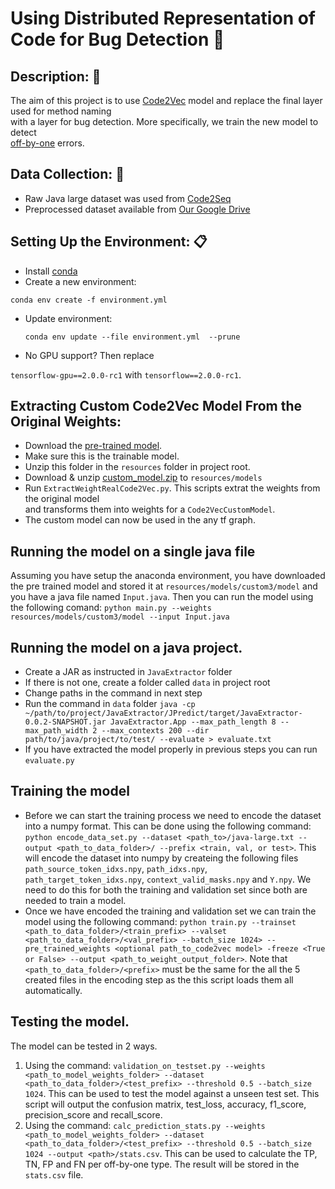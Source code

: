 
# Using Distributed Representation of Code for Bug Detection :blue_book:  
  
## Description: :newspaper:  
The aim of this project is to use [Code2Vec](www.code2vec.org) model and replace the final layer used for method naming   
with a layer for bug detection. More specifically, we train the new model to detect   
[off-by-one](https://en.wikipedia.org/wiki/Off-by-one_error) errors.   
  
## Data Collection: :floppy_disk:  
* Raw Java large dataset was used from [Code2Seq](https://github.com/tech-srl/code2seq#datasets)    
* Preprocessed dataset available from [Our Google Drive](https://drive.google.com/open?id=1-Ko1ggxP7FIG_VAnDZvkU7iYRviWs25i)  
  
## Setting Up the Environment: :clipboard:  
* Install [conda](https://docs.conda.io/projects/conda/en/latest/user-guide/install/)  
* Create a new environment:    
  
 `conda env create -f environment.yml`  
* Update environment:    
  
  `conda env update --file environment.yml  --prune`  
* No GPU support? Then replace     
  
`tensorflow-gpu==2.0.0-rc1` with `tensorflow==2.0.0-rc1`.  
    
## Extracting Custom Code2Vec Model From the Original Weights:  
* Download the [pre-trained model](`https://s3.amazonaws.com/code2vec/model/java14m_model_trainable.tar.gz`).  
* Make sure this is the trainable model.   
* Unzip this folder in the `resources` folder in project root.  
* Download & unzip [custom_model.zip](https://drive.google.com/drive/folders/1HMOsX_Kkk3kYZETyHL5VxsubLfbT4RzH) to `resources/models`  
* Run `ExtractWeightRealCode2Vec.py`. This scripts extrat the weights from the original model   
and transforms them into weights for a `Code2VecCustomModel`.  
* The custom model can now be used in the any tf graph.   
  
 ## Running the model on a single java file
 Assuming you have setup the anaconda environment, you have downloaded the pre trained model and stored it at `resources/models/custom3/model` and you have a java file named `Input.java`. Then you can run the model using the following comand:
 ```python main.py --weights resources/models/custom3/model --input Input.java```
  
## Running the model on a java project. 
* Create a JAR as instructed in `JavaExtractor` folder  
* If there is not one, create a folder called `data` in project root  
* Change paths in the command in next step  
* Run the command in `data` folder `java -cp ~/path/to/project/JavaExtractor/JPredict/target/JavaExtractor-0.0.2-SNAPSHOT.jar JavaExtractor.App --max_path_length 8 --max_path_width 2 --max_contexts 200 --dir path/to/java/project/to/test/ --evaluate > evaluate.txt`  
* If you have extracted the model properly in previous steps you can run `evaluate.py`  
  
## Training the model
* Before we can start the training process we need to encode the dataset into a numpy format.  This can be done using the following command: `python encode_data_set.py --dataset <path_to>/java-large.txt --output <path_to_data_folder>/ --prefix <train, val, or test>`. This will encode the dataset into numpy by createing the following files `path_source_token_idxs.npy`, `path_idxs.npy`, `path_target_token_idxs.npy`, `context_valid_masks.npy` and `Y.npy`. We need to do this for both the training and validation set since both are needed to train a model.
* Once we have encoded the training and validation set we can train the model using the following command: `python train.py --trainset <path_to_data_folder>/<train_prefix> --valset <path_to_data_folder>/<val_prefix> --batch_size 1024> --pre_trained_weights <optional path_to_code2vec model> -freeze <True or False> --output <path_to_weight_output_folder>`. Note that `<path_to_data_folder>/<prefix>` must be the same for the all the 5 created files in the encoding step as the this script loads them all automatically.


## Testing the model.
The model can be tested in 2 ways.

 1. Using the command: `validation_on_testset.py --weights <path_to_model_weights_folder> --dataset <path_to_data_folder>/<test_prefix> --threshold 0.5 --batch_size 1024`. This can be used to test the model against a unseen test set. This script will output the confusion matrix, test_loss, accuracy, f1_score, precision_score and recall_score.
 2.  Using the command: `calc_prediction_stats.py --weights <path_to_model_weights_folder> --dataset <path_to_data_folder>/<test_prefix> --threshold 0.5 --batch_size 1024 --output <path>/stats.csv`. This can be used to calculate the TP, TN, FP and FN per off-by-one type. The result will be stored in the `stats.csv` file.
